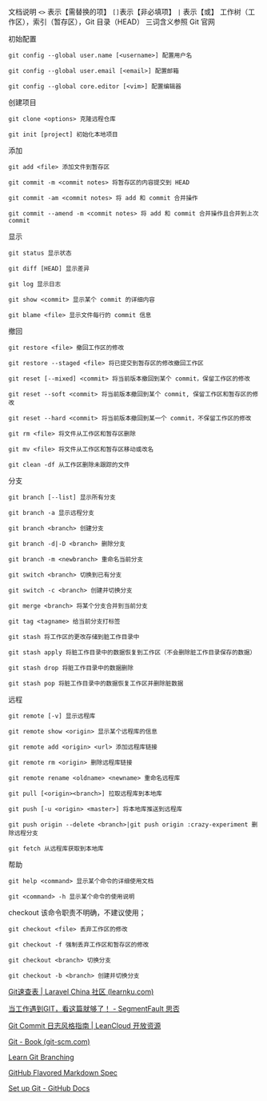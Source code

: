 

文档说明
`<>` 表示【需替换的项】
`[]`表示【非必填项】
`|` 表示【或】
工作树（工作区），索引（暂存区），Git 目录（HEAD） 三词含义参照 Git 官网

初始配置
```shell
git config --global user.name [<username>] 配置用户名

git config --global user.email [<email>] 配置邮箱

git config --global core.editor [<vim>] 配置编辑器
```

创建项目
```shell
git clone <options> 克隆远程仓库

git init [project] 初始化本地项目

```

添加
```shell
git add <file> 添加文件到暂存区

git commit -m <commit notes> 将暂存区的内容提交到 HEAD

git commit -am <commit notes> 将 add 和 commit 合并操作

git commit --amend -m <commit notes> 将 add 和 commit 合并操作且合并到上次 commit

```

显示
```shell
git status 显示状态

git diff [HEAD] 显示差异

git log 显示日志

git show <commit> 显示某个 commit 的详细内容

git blame <file> 显示文件每行的 commit 信息
```

撤回
```shell
git restore <file> 撤回工作区的修改

git restore --staged <file> 将已提交到暂存区的修改撤回工作区

git reset [--mixed] <commit> 将当前版本撤回到某个 commit，保留工作区的修改

git reset --soft <commit> 将当前版本撤回到某个 commit, 保留工作区和暂存区的修改

git reset --hard <commit> 将当前版本撤回到某一个 commit，不保留工作区的修改

git rm <file> 将文件从工作区和暂存区删除

git mv <file> 将文件从工作区和暂存区移动或改名

git clean -df 从工作区删除未跟踪的文件
```

分支
```shell
git branch [--list] 显示所有分支

git branch -a 显示远程分支

git branch <branch> 创建分支

git branch -d|-D <branch> 删除分支

git branch -m <newbranch> 重命名当前分支

git switch <branch> 切换到已有分支

git switch -c <branch> 创建并切换分支

git merge <branch> 将某个分支合并到当前分支

git tag <tagname> 给当前分支打标签

git stash 将工作区的更改存储到脏工作目录中

git stash apply 将脏工作目录中的数据恢复到工作区（不会删除脏工作目录保存的数据）

git stash drop 将脏工作目录中的数据删除

git stash pop 将脏工作目录中的数据恢复工作区并删除脏数据
```

远程
```shell
git remote [-v] 显示远程库

git remote show <origin> 显示某个远程库的信息

git remote add <origin> <url> 添加远程库链接

git remote rm <origin> 删除远程库链接

git remote rename <oldname> <newname> 重命名远程库

git pull [<origin><branch>] 拉取远程库到本地库

git push [-u <origin> <master>] 将本地库推送到远程库

git push origin --delete <branch>|git push origin :crazy-experiment 删除远程分支

git fetch 从远程库获取到本地库

```

帮助
```shell
git help <command> 显示某个命令的详细使用文档

git <command> -h 显示某个命令的使用说明
```

checkout
该命令职责不明确，不建议使用；

```shell
git checkout <file> 丢弃工作区的修改

git checkout -f 强制丢弃工作区和暂存区的修改

git checkout <branch> 切换分支

git checkout -b <branch> 创建并切换分支
```


[Git速查表 | Laravel China 社区 (learnku.com)](https://learnku.com/articles/68324)


[当工作遇到GIT，看这篇就够了！ - SegmentFault 思否](https://segmentfault.com/a/1190000040450097)

[Git Commit 日志风格指南 | LeanCloud 开放资源](https://open.leancloud.cn/git-commit-message/)

[Git - Book (git-scm.com)](http://git-scm.com/book/zh/v2)

[Learn Git Branching](https://learngitbranching.js.org/?locale=zh_CN)

[GitHub Flavored Markdown Spec](https://github.github.com/gfm/)

[Set up Git - GitHub Docs](https://docs.github.com/en/get-started/quickstart/set-up-git)